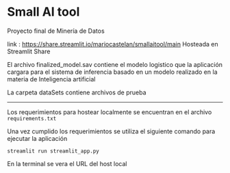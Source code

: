 # Small AI tool
Proyecto final de Minería de Datos

link : https://share.streamlit.io/mariocastelan/smallaitool/main
Hosteada en Streamlit Share

El archivo finalized_model.sav contiene el modelo logistico que la aplicación cargara para el sistema de inferencia basado en un modelo realizado en la materia de Inteligencia artificial 

La carpeta dataSets contiene archivos de prueba

---
Los requerimientos para hostear localmente se encuentran en el archivo ` requirements.txt `

Una vez cumplido los requerimientos se utiliza el siguiente comando para ejecutar la aplicación 

`streamlit run streamlit_app.py`

En la terminal se vera el URL del host local 




